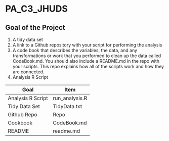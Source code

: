 # PA_C3_JHUDS

## Goal of the Project
1. A tidy data set 
2. A link to a Github repository with your script for performing the analysis 
3. A code book that describes the variables, the data, and any transformations or work that you performed to clean up the data called CodeBook.md. You should also include a README.md in the repo with your scripts. This repo explains how all of the scripts work and how they are connected.
4. Analysis R Script

Goal | Item
--- | ---
Analysis R Script |  run_analysis.R
Tidy Data Set |  TidyData.txt
Github Repo | Repo
Cookbook | CodeBook.md
README | readme.md
